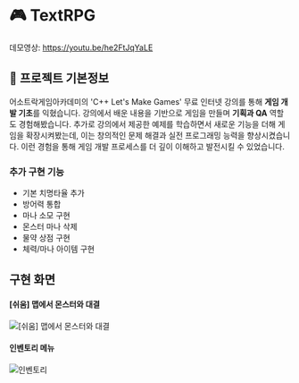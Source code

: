 #  🎮 TextRPG
데모영상: https://youtu.be/he2FtJqYaLE 

## 📄 프로젝트 기본정보
어소트락게임아카데미의 'C++ Let's Make Games' 무료 인터넷 강의를 통해 **게임 개발 기초**를 익혔습니다. 강의에서 배운 내용을 기반으로 게임을 만들며 **기획과 QA** 역할도 경험해봤습니다. 추가로 강의에서 제공한 예제를 학습하면서 새로운 기능을 더해 게임을 확장시켜봤는데, 이는 창의적인 문제 해결과 실전 프로그래밍 능력을 향상시켰습니다. 이런 경험을 통해 게임 개발 프로세스를 더 깊이 이해하고 발전시킬 수 있었습니다.

### 추가 구현 기능
* 기본 치명타율 추가
* 방어력 통합
* 마나 소모 구현
* 몬스터 마나 삭제
* 물약 상점 구현
* 체력/마나 아이템 구현


## 구현 화면
#### [쉬움] 맵에서 몬스터와 대결
![[쉬움] 맵에서 몬스터와 대결](https://postfiles.pstatic.net/MjAyNDA1MDNfNiAg/MDAxNzE0NzMzNDc5MzA5.tlghWBEtJAPjLTJXi5S7O_ycLwTeaBUs9PiF7kKHMdQg.sAp0hUQZWbJ9SnPiFDGML4uMVywuNGFsg_U_YuEn9nsg.PNG/%EA%B7%B8%EB%A6%BC1.png?type=w966)

#### 인벤토리 메뉴
![인벤토리](https://postfiles.pstatic.net/MjAyNDA1MDNfMjAz/MDAxNzE0NzMzNDc5MzEy.cBzJf6TEIhq9NAZ4Jn-WNooKfMDd93w6yCXUa_ivlTUg.xJfMZqqL_rVdrMFgm_-g68V5_Yc_66u_hWYnabecQnsg.PNG/%EA%B7%B8%EB%A6%BC2.png?type=w966)
